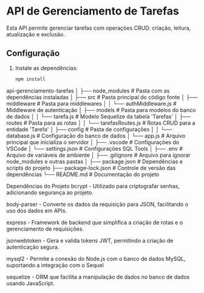 # API de Gerenciamento de Tarefas

Esta API permite gerenciar tarefas com operações CRUD: criação, leitura, atualização e exclusão.

## Configuração

1. Instale as dependências:

   ```bash
   npm install
   ```

api-gerenciamento-tarefas
│
├── node_modules # Pasta com as dependências instaladas
│
├── src # Pasta principal do código fonte
│ ├── middleware # Pasta para middlewares
│ │ └── authMiddleware.js # Middleware de autenticação
│ ├── models # Pasta para modelos do banco de dados
│ │ └── tarefa.js # Modelo Sequelize da tabela 'Tarefas'
│ ├── routes # Pasta para as rotas
│ │ └── tarefasRoutes.js # Rotas CRUD para a entidade 'Tarefa'
│ ├── config # Pasta de configurações
│ │ └── database.js # Configuração do banco de dados
│ └── app.js # Arquivo principal que inicializa o servidor
│
├── .vscode # Configurações do VSCode
│ └── settings.json # Configurações SQL Tools
│
├── .env # Arquivo de variáveis de ambiente
│
├── .gitignore # Arquivo para ignorar node_modules e outras pastas
│
├── package.json # Dependências e scripts do projeto
├── package-lock.json # Controle de versão das dependências
└── README.md # Documentação do projeto

Dependências do Projeto
bcrypt - Utilizado para criptografar senhas, adicionando segurança ao projeto.

body-parser - Converte os dados da requisição para JSON, facilitando o uso dos dados em APIs.

express - Framework de backend que simplifica a criação de rotas e o gerenciamento de requisições.

jsonwebtoken - Gera e valida tokens JWT, permitindo a criação de autenticação segura.

mysql2 - Permite a conexão do Node.js com o banco de dados MySQL, suportando a integração com o Sequel

sequelize - ORM que facilita a manipulação de dados no banco de dados usando JavaScript.
